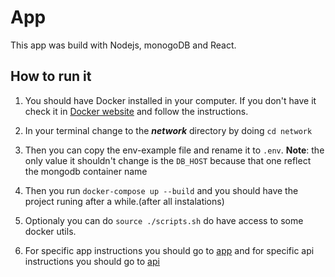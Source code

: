 # App

This app was build with Nodejs, monogoDB and React.

## How to run it

1. You should have Docker installed in your computer. If you don't have it check it in [Docker website](https://docs.docker.com/get-docker/) and follow the instructions.

2. In your terminal change to the ***network*** directory by doing `cd network`

3. Then you can copy the env-example file and rename it to `.env`. **Note**: the only value it shouldn't change is the `DB_HOST` because that one reflect the mongodb container name

4. Then you run `docker-compose up --build` and you should have the project runing after a while.(after all instalations)

5. Optionaly you can do `source ./scripts.sh` do have access to some docker utils.

6. For specific app instructions you should go to [app](/app) and for specific api instructions you should go to [api](/api)
